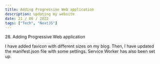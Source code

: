 ```yaml
---
title: Adding Progressive Web application
description: updating my website
date: 21 / 06 / 2022
tags: ["Tech", "NextJS"]
---
```


<p>28. Adding Progressive Web application</p>

<p> 
I have added favicon with different sizes on my blog. Then, I have updated the manifest.json file with some settings. Service Worker has also been set up. 
</p>
<img src="/Blog/20220621.png" alt="">
